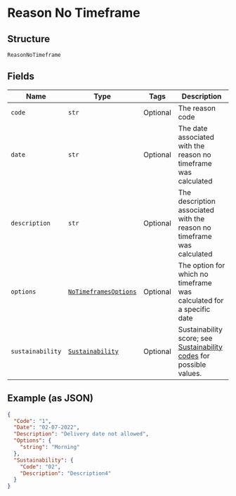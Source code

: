 
# Reason No Timeframe

## Structure

`ReasonNoTimeframe`

## Fields

| Name | Type | Tags | Description |
|  --- | --- | --- | --- |
| `code` | `str` | Optional | The reason code |
| `date` | `str` | Optional | The date associated with the reason no timeframe was calculated |
| `description` | `str` | Optional | The description associated with the reason no timeframe was calculated |
| `options` | [`NoTimeframesOptions`](../../doc/models/no-timeframes-options.md) | Optional | The option for which no timeframe was calculated for a specific date |
| `sustainability` | [`Sustainability`](../../doc/models/sustainability.md) | Optional | Sustainability score; see [Sustainability codes](https://developer.postnl.nl/docs/#/http/reference-data/reference-codes/sustainability-codes) for possible values. |

## Example (as JSON)

```json
{
  "Code": "1",
  "Date": "02-07-2022",
  "Description": "Delivery date not allowed",
  "Options": {
    "string": "Morning"
  },
  "Sustainability": {
    "Code": "02",
    "Description": "Description4"
  }
}
```

